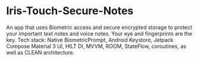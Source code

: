 # Iris-Touch-Secure-Notes
An app that uses Biometric access and secure encrypted storage to protect your important text notes and voice notes. Your eye and fingerprints are the key. Tech stack: Native BiometricPrompt, Android Keystore, Jetpack Compose Material 3 UI, HILT DI, MVVM, ROOM, StateFlow, coroutines, as well as CLEAN architecture.
